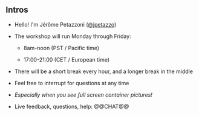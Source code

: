 ## Intros

- Hello! I'm Jérôme Petazzoni ([@jpetazzo](https://twitter.com/jpetazzo))

- The workshop will run Monday through Friday:

  - 8am-noon (PST / Pacific time)

  - 17:00-21:00 (CET / European time)

- There will be a short break every hour, and a longer break in the middle

- Feel free to interrupt for questions at any time

- *Especially when you see full screen container pictures!*

- Live feedback, questions, help: @@CHAT@@
